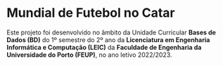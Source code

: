 # Mundial de Futebol no Catar

Este projeto foi desenvolvido no âmbito da Unidade Curricular **Bases de Dados (BD)** do 1º semestre do 2º ano da **Licenciatura em Engenharia Informática e Computação (LEIC)** da **Faculdade de Engenharia da Universidade do Porto (FEUP)**, no ano letivo 2022/2023.
